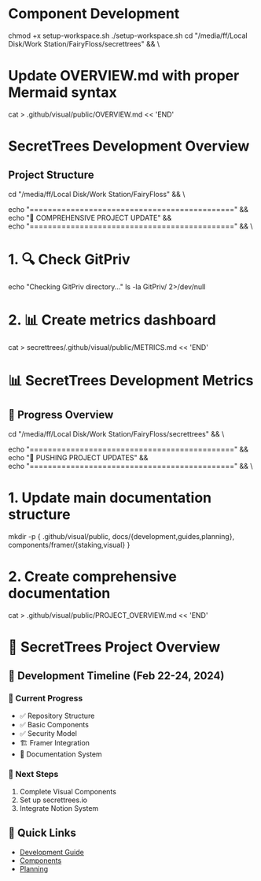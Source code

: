 # Component Development

chmod +x setup-workspace.sh
./setup-workspace.sh
cd "/media/ff/Local Disk/Work Station/FairyFloss/secrettrees" && \

# Update OVERVIEW.md with proper Mermaid syntax
cat > .github/visual/public/OVERVIEW.md << 'END'
# SecretTrees Development Overview

## Project Structure

cd "/media/ff/Local Disk/Work Station/FairyFloss" && \

echo "=============================================" && \
echo "🔄 COMPREHENSIVE PROJECT UPDATE" && \
echo "=============================================" && \

# 1. 🔍 Check GitPriv
echo "Checking GitPriv directory..."
ls -la GitPriv/ 2>/dev/null

# 2. 📊 Create metrics dashboard
cat > secrettrees/.github/visual/public/METRICS.md << 'END'
# 📊 SecretTrees Development Metrics

## 🎯 Progress Overview
cd "/media/ff/Local Disk/Work Station/FairyFloss/secrettrees" && \

echo "=============================================" && \
echo "🚀 PUSHING PROJECT UPDATES" && \
echo "=============================================" && \

# 1. Update main documentation structure
mkdir -p {
    .github/visual/public,
    docs/{development,guides,planning},
    components/framer/{staking,visual}
}

# 2. Create comprehensive documentation
cat > .github/visual/public/PROJECT_OVERVIEW.md << 'END'
# 🌳 SecretTrees Project Overview

## 📅 Development Timeline (Feb 22-24, 2024)

### 🎯 Current Progress
- ✅ Repository Structure
- ✅ Basic Components
- ✅ Security Model
- 🏗️ Framer Integration
- 📝 Documentation System

### 🚀 Next Steps
1. Complete Visual Components
2. Set up secrettrees.io
3. Integrate Notion System

## 🔗 Quick Links
- [Development Guide](/docs/development)
- [Components](/components)
- [Planning](/docs/planning)
